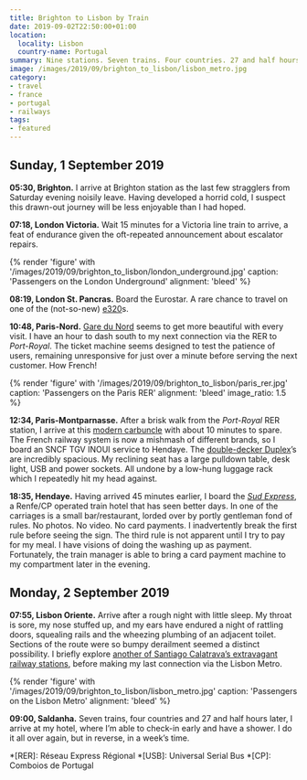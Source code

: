 ```yaml
---
title: Brighton to Lisbon by Train
date: 2019-09-02T22:50:00+01:00
location:
  locality: Lisbon
  country-name: Portugal
summary: Nine stations. Seven trains. Four countries. 27 and half hours.
image: /images/2019/09/brighton_to_lisbon/lisbon_metro.jpg
category:
- travel
- france
- portugal
- railways
tags:
- featured
---
```

## Sunday, 1 September 2019

**05:30, Brighton.** I arrive at Brighton station as the last few stragglers from Saturday evening noisily leave. Having developed a horrid cold, I suspect this drawn-out journey will be less enjoyable than I had hoped.

**07:18, London Victoria.** Wait 15 minutes for a Victoria line train to arrive, a feat of endurance given the oft-repeated announcement about escalator repairs.

{% render 'figure' with '/images/2019/09/brighton_to_lisbon/london_underground.jpg'
  caption: 'Passengers on the London Underground'
  alignment: 'bleed'
%}

**08:19, London St. Pancras.** Board the Eurostar. A rare chance to travel on one of the (not-so-new) [e320][1]s.

**10:48, Paris-Nord.** [Gare du Nord][2] seems to get more beautiful with every visit. I have an hour to dash south to my next connection via the <span lang="fr">RER</span> to *Port-Royal*. The ticket machine seems designed to test the patience of users, remaining unresponsive for just over a minute before serving the next customer. How French!

{% render 'figure' with '/images/2019/09/brighton_to_lisbon/paris_rer.jpg'
  caption: 'Passengers on the Paris RER'
  alignment: 'bleed'
  image_ratio: 1.5
%}

**12:34, Paris-Montparnasse.** After a brisk walk from the *Port-Royal* RER station, I arrive at this [modern carbuncle][3] with about 10 minutes to spare. The French railway system is now a mishmash of different brands, so I board an <span lang="fr">SNCF TGV INOUI</span> service to Hendaye. The [double-decker Duplex][4]’s are incredibly spacious. My reclining seat has a large pulldown table, desk light, USB and power sockets. All undone by a low-hung luggage rack which I repeatedly hit my head against.

**18:35, Hendaye.** Having arrived 45 minutes earlier, I board the [_Sud Express_][5], a <span lang="es">Renfe</span>/<span lang="pt">CP</span> operated train hotel that has seen better days. In one of the carriages is a small bar/restaurant, lorded over by portly gentleman fond of rules. No photos. No video. No card payments. I inadvertently break the first rule before seeing the sign. The third rule is not apparent until I try to pay for my meal. I have visions of doing the washing up as payment. Fortunately, the train manager is able to bring a card payment machine to my compartment later in the evening.

## Monday, 2 September 2019

**07:55, Lisbon Oriente.** Arrive after a rough night with little sleep. My throat is sore, my nose stuffed up, and my ears have endured a night of rattling doors, squealing rails and the wheezing plumbing of an adjacent toilet. Sections of the route were so bumpy derailment seemed a distinct possibility. I briefly explore [another of Santiago Calatrava’s extravagant railway stations][6], before making my last connection via the Lisbon Metro.

{% render 'figure' with '/images/2019/09/brighton_to_lisbon/lisbon_metro.jpg'
  caption: 'Passengers on the Lisbon Metro'
  alignment: 'bleed'
%}

**09:00, Saldanha.** Seven trains, four countries and 27 and half hours later, I arrive at my hotel, where I’m able to check-in early and have a shower. I do it all over again, but in reverse, in a week’s time.

[1]: https://en.wikipedia.org/wiki/British_Rail_Class_374
[2]: https://en.wikipedia.org/wiki/Gare_du_Nord
[3]: https://en.wikipedia.org/wiki/Gare_Montparnasse
[4]: https://en.wikipedia.org/wiki/SNCF_TGV_Duplex
[5]: https://en.wikipedia.org/wiki/Sud_Express
[6]: https://en.wikipedia.org/wiki/Gare_do_Oriente

*[RER]: Réseau Express Régional
*[USB]: Universal Serial Bus
*[CP]: Comboios de Portugal
